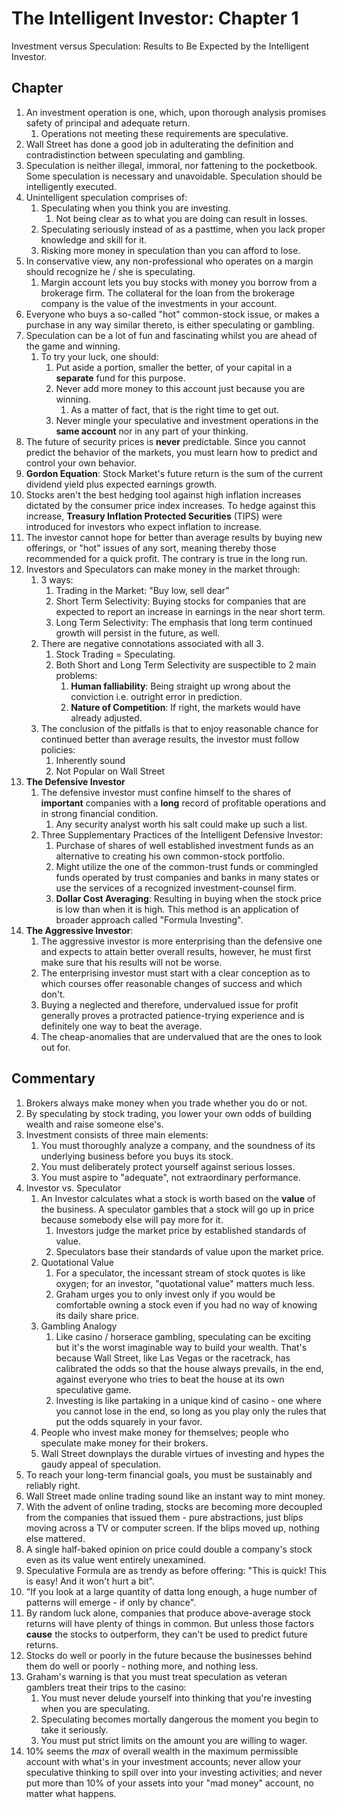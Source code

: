 # The Intelligent Investor: Chapter 1 
Investment versus Speculation: Results to Be Expected by the Intelligent Investor.

## Chapter
1. An investment operation is one, which, upon thorough analysis promises safety of principal and adequate return. 
   1. Operations not meeting these requirements are speculative.
2. Wall Street has done a good job in adulterating the definition and contradistinction between speculating and gambling. 
3. Speculation is neither illegal, immoral, nor fattening to the pocketbook. Some speculation is necessary and unavoidable. Speculation should be intelligently executed. 
4. Unintelligent speculation comprises of:
   1. Speculating when you think you are investing. 
      1. Not being clear as to what you are doing can result in losses.
   2. Speculating seriously instead of as a pasttime, when you lack proper knowledge and skill for it. 
   3. Risking more money in speculation than you can afford to lose. 
5. In conservative view, any non-professional who operates on a margin should recognize he / she is speculating.  
   1. Margin account lets you buy stocks with money you borrow from a brokerage firm. The collateral for the loan from the brokerage company is the value of the investments in your account.
6. Everyone who buys a so-called "hot" common-stock issue, or makes a purchase in any way similar thereto, is either speculating or gambling.
7. Speculation can be a lot of fun and fascinating whilst you are ahead of the game and winning. 
   1. To try your luck, one should: 
      1. Put aside a portion, smaller the better, of your capital in a __separate__ fund for this purpose. 
      2. Never add more money to this account just because you are winning.
         1. As a matter of fact, that is the right time to get out.
      3. Never mingle your speculative and investment operations in the __same account__ nor in any part of your thinking.
8. The future of security prices is __never__ predictable. Since you cannot predict the behavior of the markets, you must learn how to predict and control your own behavior. 
9. __Gordon Equation__: Stock Market's future return is the sum of the current dividend yield plus expected earnings growth.
10. Stocks aren't the best hedging tool against high inflation increases dictated by the consumer price index increases. To hedge against this increase, __Treasury Inflation Protected Securities__ (TIPS) were introduced for investors who expect inflation to increase. 
11. The investor cannot hope for better than average results by buying new offerings, or "hot" issues of any sort, meaning thereby those recommended for a quick profit. The contrary is true in the long run. 
12. Investors and Speculators can make money in the market through:
    1.  3 ways: 
        1.  Trading in the Market: "Buy low, sell dear"
        2.  Short Term Selectivity: Buying stocks for companies that are expected to report an increase in earnings in the near short term.
        3.  Long Term Selectivity: The emphasis that long term continued growth will persist in the future, as well.
    2.  There are negative connotations associated with all 3.
        1.  Stock Trading = Speculating.
        2.  Both Short and Long Term Selectivity are suspectible to 2 main problems:
            1.  __Human falliability__: Being straight up wrong about the conviction i.e. outright error in prediction.
            2.  __Nature of Competition__: If right, the markets would have already adjusted. 
    3.  The conclusion of the pitfalls is that to enjoy reasonable chance for continued better than average results, the investor must follow policies:
        1.  Inherently sound
        2.  Not Popular on Wall Street
13. __The Defensive Investor__
    1.  The defensive investor must confine himself to the shares of __important__ companies with a __long__ record of profitable operations and in strong financial condition. 
        1.  Any security analyst worth his salt could make up such a list. 
    2. Three Supplementary Practices of the Intelligent Defensive Investor:
       1. Purchase of shares of well established investment funds as an alternative to creating his own common-stock portfolio.
       2. Might utilize the one of the common-trust funds or commingled funds operated by trust companies and banks in many states or use the services of a recognized investment-counsel firm.
       3. __Dollar Cost Averaging__: Resulting in buying when the stock price is low than when it is high. This method is an application of broader approach called "Formula Investing".
14. __The Aggressive Investor__:
    1.  The aggressive investor is more enterprising than the defensive one and expects to attain better overall results, however, he must first make sure that his results will not be worse.
    2.  The enterprising investor must start with a clear conception as to which courses offer reasonable changes of success and which don't.
    3.  Buying a neglected and therefore, undervalued issue for profit generally proves a protracted patience-trying experience and is definitely one way to beat the average.
    4.  The cheap-anomalies that are undervalued that are the ones to look out for.

## Commentary
1. Brokers always make money when you trade whether you do or not.
2. By speculating by stock trading, you lower your own odds of building wealth and raise someone else's.
3. Investment consists of three main elements:
   1. You must thoroughly analyze a company, and the soundness of its underlying business before you buys its stock. 
   2. You must deliberately protect yourself against serious losses.
   3. You must aspire to "adequate", not extraordinary performance. 
4. Investor vs. Speculator
   1. An Investor calculates what a stock is worth based on the __value__ of the business. A speculator gambles that a stock will go up in price because somebody else will pay more for it. 
      1. Investors judge the market price by established standards of value.
      2. Speculators base their standards of value upon the market price.
   2. Quotational Value
      1. For a speculator, the incessant stream of stock quotes is like oxygen; for an investor, "quotational value" matters much less. 
      2. Graham urges you to only invest only if you would be comfortable owning a stock even if you had no way of knowing its daily share price.
   3. Gambling Analogy
      1. Like casino / horserace gambling, speculating can be exciting but it's the worst imaginable way to build your wealth. That's because Wall Street, like Las Vegas or the racetrack, has calibrated the odds so that the house always prevails, in the end, against everyone who tries to beat the house at its own speculative game. 
      2. Investing is like partaking in a unique kind of casino - one where you cannot lose in the end, so long as you play only the rules that put the odds squarely in your favor. 
   4. People who invest make money for themselves; people who speculate make money for their brokers. 
   5. Wall Street downplays the durable virtues of investing and hypes the gaudy appeal of speculation.
5. To reach your long-term financial goals, you must be sustainably and reliably right. 
6. Wall Street made online trading sound like an instant way to mint money.
7. With the advent of online trading, stocks are becoming more decoupled from the companies that issued them - pure abstractions, just blips moving across a TV or computer screen. If the blips moved up, nothing else mattered.
8. A single half-baked opinion on price could double a company's stock even as its value went entirely unexamined. 
9. Speculative Formula are as trendy as before offering: "This is quick! This is easy! And it won't hurt a bit". 
10. "If you look at a large quantity of datta long enough, a huge number of patterns will emerge - if only by chance".
11. By random luck alone, companies that produce above-average stock returns will have plenty of things in common. But unless those factors __cause__ the stocks to outperform, they can't be used to predict future returns.
12. Stocks do well or poorly in the future because the businesses behind them do well or poorly - nothing more, and nothing less.
13. Graham's warning is that you must treat speculation as veteran gamblers treat their trips to the casino:
    1.  You must never delude yourself into thinking that you're investing when you are speculating. 
    2.  Speculating becomes mortally dangerous the moment you begin to take it seriously.
    3.  You must put strict limits on the amount you are willing to wager.
14. 10% seems the _max_ of overall wealth in the maximum permissible account with what's in your investment accounts; never allow your speculative thinking to spill over into your investing activities; and never put more than 10% of your assets into your "mad money" account, no matter what happens.